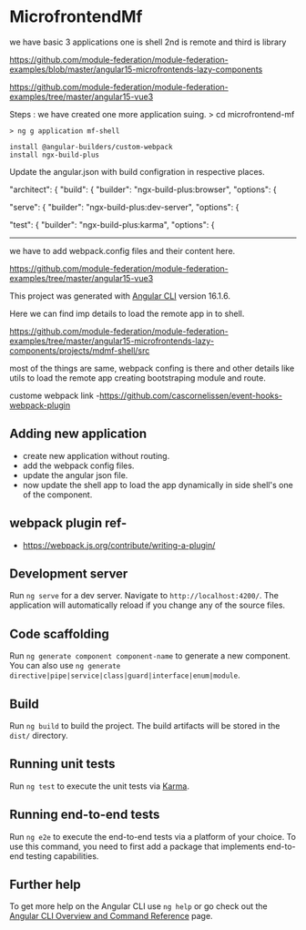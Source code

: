 # MicrofrontendMf


we have basic 3 applications 
one is shell 
2nd is remote and third is 
library 

https://github.com/module-federation/module-federation-examples/blob/master/angular15-microfrontends-lazy-components

https://github.com/module-federation/module-federation-examples/tree/master/angular15-vue3

Steps : 
we have created one more application suing. 
    > cd microfrontend-mf
    
    > ng g application mf-shell

    install @angular-builders/custom-webpack
    install ngx-build-plus
    
Update the angular.json with build configration in respective places.


"architect": {
        "build": {
          "builder": "ngx-build-plus:browser",
          "options": {


 "serve": {
          "builder": "ngx-build-plus:dev-server",
          "options": {


 "test": {
          "builder": "ngx-build-plus:karma",
          "options": {

-----------------------------------------------------------------------------------------------------------------------------------------------------
we have to add webpack.config files and their content here.


https://github.com/module-federation/module-federation-examples/tree/master/angular15-vue3

This project was generated with [Angular CLI](https://github.com/angular/angular-cli) version 16.1.6.

Here we can find imp details to load the remote app in to shell.

https://github.com/module-federation/module-federation-examples/tree/master/angular15-microfrontends-lazy-components/projects/mdmf-shell/src

most of the things are same, webpack confing is there and other details like utils to load the remote app creating bootstraping module and route.

custome webpack link -https://github.com/cascornelissen/event-hooks-webpack-plugin
## Adding new application
- create new application without routing.
- add the webpack config files.
- update the angular json file.
- now update the shell app to load the app dynamically in side shell's one of the component.

## webpack plugin ref- 

- https://webpack.js.org/contribute/writing-a-plugin/

## Development server

Run `ng serve` for a dev server. Navigate to `http://localhost:4200/`. The application will automatically reload if you change any of the source files.

## Code scaffolding

Run `ng generate component component-name` to generate a new component. You can also use `ng generate directive|pipe|service|class|guard|interface|enum|module`.

## Build

Run `ng build` to build the project. The build artifacts will be stored in the `dist/` directory.

## Running unit tests

Run `ng test` to execute the unit tests via [Karma](https://karma-runner.github.io).

## Running end-to-end tests

Run `ng e2e` to execute the end-to-end tests via a platform of your choice. To use this command, you need to first add a package that implements end-to-end testing capabilities.

## Further help

To get more help on the Angular CLI use `ng help` or go check out the [Angular CLI Overview and Command Reference](https://angular.io/cli) page.

